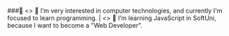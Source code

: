 ###👋
            <> 🔭 I’m very interested in computer technologies, and currently I'm focused to learn programming.
            |
            <> 🌱 I’m learning JavaScript in SoftUni, because I want to become a "Web Developer".
<!--
**mar7ynez/mar7ynez** is a ✨ _special_ ✨ repository because its `README.md` (this file) appears on your GitHub profile.
